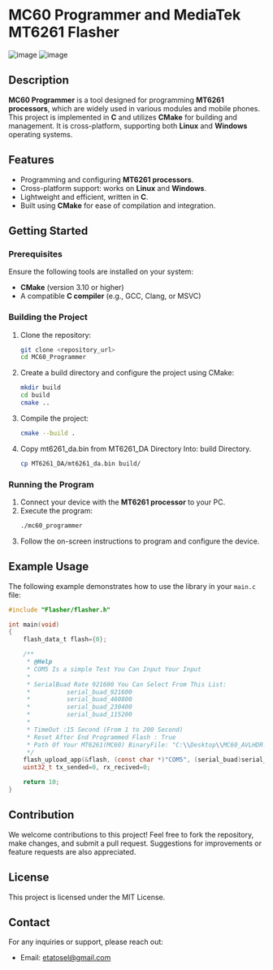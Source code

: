 # MC60 Programmer and MediaTek MT6261 Flasher
![image](https://github.com/user-attachments/assets/f2cdafed-d895-4ad9-b5c4-fc48b89dbccf)
![image](https://github.com/user-attachments/assets/07c1d4b4-b329-42da-83d4-785646ec9178)

## Description
**MC60 Programmer** is a tool designed for programming **MT6261 processors**, which are widely used in various modules and mobile phones. This project is implemented in **C** and utilizes **CMake** for building and management. It is cross-platform, supporting both **Linux** and **Windows** operating systems.

## Features
- Programming and configuring **MT6261 processors**.
- Cross-platform support: works on **Linux** and **Windows**.
- Lightweight and efficient, written in **C**.
- Built using **CMake** for ease of compilation and integration.

## Getting Started

### Prerequisites
Ensure the following tools are installed on your system:
- **CMake** (version 3.10 or higher)
- A compatible **C compiler** (e.g., GCC, Clang, or MSVC)

### Building the Project
1. Clone the repository:
   ```bash
   git clone <repository_url>
   cd MC60_Programmer
   ```
2. Create a build directory and configure the project using CMake:
   ```bash
   mkdir build
   cd build
   cmake ..
   ```
3. Compile the project:
   ```bash
   cmake --build .
   ```
4. Copy mt6261_da.bin from MT6261_DA Directory Into: build Directory.
   ```bash
   cp MT6261_DA/mt6261_da.bin build/
   ```

### Running the Program
1. Connect your device with the **MT6261 processor** to your PC.
2. Execute the program:
   ```bash
   ./mc60_programmer
   ```
3. Follow the on-screen instructions to program and configure the device.

## Example Usage
The following example demonstrates how to use the library in your `main.c` file:

```c
#include "Flasher/flasher.h"

int main(void)
{
    flash_data_t flash={0};

    /**
     * @Help
     * COM5 Is a simple Test You Can Input Your Input
     * 
     * SerialBuad Rate 921600 You Can Select From This List:
     *          serial_buad_921600
     *          serial_buad_460800
     *          serial_buad_230400
     *          serial_buad_115200
     * 
     * TimeOut :15 Second (From 1 to 200 Second)
     * Reset After End Programmed Flash : True
     * Path Of Your MT6261(MC60) BinaryFile: "C:\\Desktop\\MC60_AVLHDR.bin" (You Must input Your *Bin path)
     */
    flash_upload_app(&flash, (const char *)"COM5", (serial_buad)serial_buad_921600, 15, TRUE, "C:\\Desktop\\MC60_AVLHDR.bin");
    uint32_t tx_sended=0, rx_recived=0;

    return 10;
}
```

## Contribution
We welcome contributions to this project! Feel free to fork the repository, make changes, and submit a pull request. Suggestions for improvements or feature requests are also appreciated.

## License
This project is licensed under the MIT License.

## Contact
For any inquiries or support, please reach out:
- Email: etatosel@gmail.com
